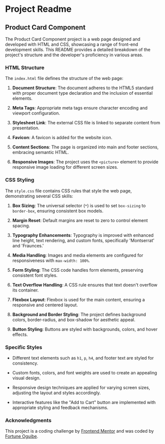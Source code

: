 # Project Readme

## Product Card Component

The Product Card Component project is a web page designed and developed with HTML and CSS, showcasing a range of front-end development skills. This README provides a detailed breakdown of the project's structure and the developer's proficiency in various areas.

### HTML Structure

The `index.html` file defines the structure of the web page:

1. **Document Structure**: The document adheres to the HTML5 standard with proper document type declaration and the inclusion of essential elements.

2. **Meta Tags**: Appropriate meta tags ensure character encoding and viewport configuration.

3. **Stylesheet Link**: The external CSS file is linked to separate content from presentation.

4. **Favicon**: A favicon is added for the website icon.

5. **Content Sections**: The page is organized into main and footer sections, embracing semantic HTML.

6. **Responsive Images**: The project uses the `<picture>` element to provide responsive image loading for different screen sizes.

### CSS Styling

The `style.css` file contains CSS rules that style the web page, demonstrating several CSS skills:

1. **Box Sizing**: The universal selector (`*`) is used to set `box-sizing` to `border-box`, ensuring consistent box models.

2. **Margin Reset**: Default margins are reset to zero to control element spacing.

3. **Typography Enhancements**: Typography is improved with enhanced line height, text rendering, and custom fonts, specifically 'Montserrat' and 'Fraunces.'

4. **Media Handling**: Images and media elements are configured for responsiveness with `max-width: 100%`.

5. **Form Styling**: The CSS code handles form elements, preserving consistent font styles.

6. **Text Overflow Handling**: A CSS rule ensures that text doesn't overflow its container.

7. **Flexbox Layout**: Flexbox is used for the main content, ensuring a responsive and centered layout.

8. **Background and Border Styling**: The project defines background colors, border-radius, and box-shadow for aesthetic appeal.

9. **Button Styling**: Buttons are styled with backgrounds, colors, and hover effects.

### Specific Styles

- Different text elements such as `h1`, `p`, `h4`, and footer text are styled for consistency.

- Custom fonts, colors, and font weights are used to create an appealing visual design.

- Responsive design techniques are applied for varying screen sizes, adjusting the layout and styles accordingly.

- Interactive features like the "Add to Cart" button are implemented with appropriate styling and feedback mechanisms.

### Acknowledgments

This project is a coding challenge by [Frontend Mentor](https://www.frontendmentor.io/challenges/product-preview-card-component-GO7UmttRfa) and was coded by [Fortune Oguibe](https://github.com/foguibe).

